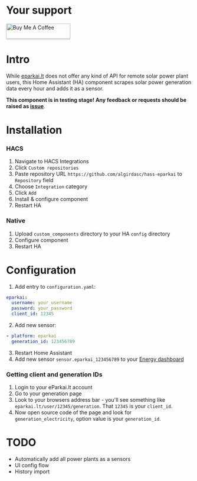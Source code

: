 # Your support
<a href="https://www.buymeacoffee.com/Ua0JwY9" target="_blank"><img src="https://www.buymeacoffee.com/assets/img/custom_images/orange_img.png" alt="Buy Me A Coffee" style="height: 41px !important;width: 174px !important;box-shadow: 0px 3px 2px 0px rgba(190, 190, 190, 0.5) !important;-webkit-box-shadow: 0px 3px 2px 0px rgba(190, 190, 190, 0.5) !important;" ></a>

# Intro
While [eparkai.lt](https://www.eparkai.lt/) does not offer any kind of API for remote solar power plant users, 
this Home Assistant (HA) component scrapes solar power generation data every hour and adds it as a sensor.  

**This component is in testing stage! Any feedback or requests should be raised as [issue](https://github.com/algirdasc/hass-eparkai/issues)**.

# Installation

### HACS
1. Navigate to HACS Integrations
2. Click `Custom repositories`
3. Paste repository URL `https://github.com/algirdasc/hass-eparkai` to `Repository` field
4. Choose `Integration` category
5. Click `Add`
6. Install & configure component 
7. Restart HA

### Native

1. Upload `custom_components` directory to your HA `config` directory
2. Configure component
3. Restart HA

# Configuration

1. Add entry to `configuration.yaml`:
```yaml
eparkai:
  username: your_username
  password: your_password
  client_id: 12345
```
2. Add new sensor:
```yaml
- platform: eparkai
  generation_id: 123456789
```
3. Restart Home Assistant
4. Add new sensor `sensor.eparkai_123456789` to your [Energy dashboard](https://my.home-assistant.io/redirect/config_energy/)

### Getting client and generation IDs

1. Login to your eParkai.lt account
2. Go to your generation page
3. Look to your browsers address bar - you'll see something like `eparkai.lt/user/12345/generation`. That `12345` is your `client_id`.
4. Now open source code of the page and look for `generation_electricity`, option value is your `generation_id`.

# TODO

- Automatically add all power plants as a sensors
- UI config flow
- History import